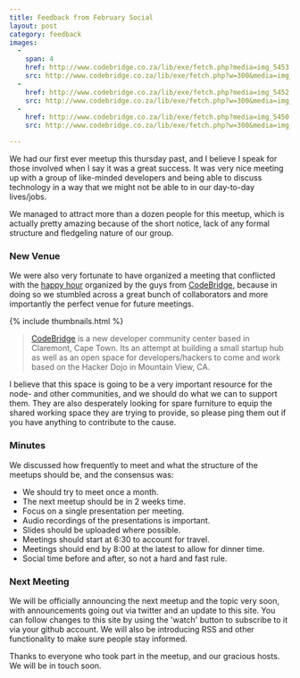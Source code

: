 ```yaml
---
title: Feedback from February Social 
layout: post 
category: feedback
images:
  -
    span: 4
    href: http://www.codebridge.co.za/lib/exe/fetch.php?media=img_5453.jpg
    src: http://www.codebridge.co.za/lib/exe/fetch.php?w=300&media=img_5453.jpg
  -
    href: http://www.codebridge.co.za/lib/exe/fetch.php?media=img_5452.jpg
    src: http://www.codebridge.co.za/lib/exe/fetch.php?w=300&media=img_5452.jpg
  -
    href: http://www.codebridge.co.za/lib/exe/fetch.php?media=img_5450.jpg
    src: http://www.codebridge.co.za/lib/exe/fetch.php?w=300&media=img_5450.jpg

---
```

We had our first ever meetup this thursday past, and I believe I speak for those involved when I say it was a great success. It was very nice meeting up with a group of like-minded developers and being able to discuss technology in a way that we might not be able to in our day-to-day lives/jobs.

We managed to attract more than a dozen people for this meetup, which is actually pretty amazing because of the short notice, lack of any formal structure and fledgeling nature of our group.

### New Venue

We were also very fortunate to have organized a meeting that conflicted with the [happy hour](http://www.codebridge.co.za/doku.php?id=happy_hour) organized by the guys from [CodeBridge](http://www.codebridge.co.za/doku.php), because in doing so we stumbled across a great bunch of collaborators and more importantly the perfect venue for future meetings.

{% include thumbnails.html %}

> [CodeBridge](http://www.codebridge.co.za/doku.php) is a new developer community center based in Claremont, Cape Town. Its an attempt at building a small startup hub as well as an open space for developers/hackers to come and work based on the Hacker Dojo in Mountain View, CA.

I believe that this space is going to be a very important resource for the node- and other communities, and we should do what we can to support them. They are also desperately looking for spare furniture to equip the shared working space they are trying to provide, so please ping them out if you have anything to contribute to the cause.

### Minutes

We discussed how frequently to meet and what the structure of the meetups should be, and the consensus was:

* We should try to meet once a month.
* The next meetup should be in 2 weeks time.
* Focus on a single presentation per meeting.
* Audio recordings of the presentations is important.
* Slides should be uploaded where possible.
* Meetings should start at 6:30 to account for travel.
* Meetings should end by 8:00 at the latest to allow for dinner time.
* Social time before and after, so not a hard and fast rule.


### Next Meeting

We will be officially announcing the next meetup and the topic very soon, with announcements going out via twitter and an update to this site. You can follow changes to this site by using the 'watch' button to subscribe to it via your github account. We will also be introducing RSS and other functionality to make sure people stay informed.

Thanks to everyone who took part in the meetup, and our gracious hosts. We will be in touch soon.
